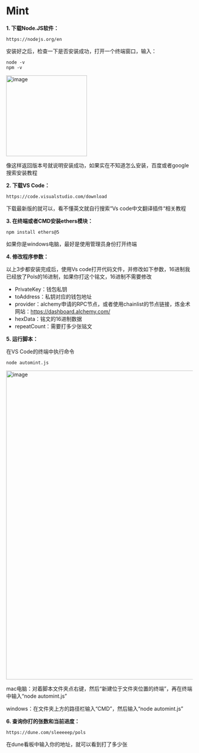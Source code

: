 # Mint

**1. 下载Node.JS软件：**
```
https://nodejs.org/en
```
安装好之后，检查一下是否安装成功，打开一个终端窗口，输入：
```
node -v
npm -v
```
<img width="218" alt="image" src="https://github.com/0xsongsu/autoMint/assets/66813860/2c2d3327-44ef-4f18-a12f-f8831337a41c">

像这样返回版本号就说明安装成功，如果实在不知道怎么安装，百度或者google搜索安装教程


**2. 下载VS Code：**
```
https://code.visualstudio.com/download
```
下载最新版的就可以，看不懂英文就自行搜索“Vs code中文翻译插件“相关教程


**3. 在终端或者CMD安装ethers模块：**
```
npm install ethers@5
```
如果你是windows电脑，最好是使用管理员身份打开终端


**4. 修改程序参数：**

以上3步都安装完成后，使用Vs code打开代码文件，并修改如下参数，16进制我已经放了Pols的16进制，如果你打这个铭文，16进制不需要修改
  - PrivateKey：钱包私钥
  - toAddress：私钥对应的钱包地址
  - provider：alchemy申请的RPC节点，或者使用chainlist的节点链接，炼金术网站：https://dashboard.alchemy.com/
  - hexData：铭文的16进制数据
  - repeatCount：需要打多少张铭文


**5. 运行脚本：**

在VS Code的终端中执行命令
```
node automint.js
```
<img width="833" alt="image" src="https://github.com/0xsongsu/autoMint/assets/66813860/8b55a180-2df4-4d27-beed-237cee19b4a7">

mac电脑：对着脚本文件夹点右键，然后“新建位于文件夹位置的终端”，再在终端中输入“node automint.js”

windows：在文件夹上方的路径栏输入“CMD”，然后输入“node automint.js”


**6. 查询你打的张数和当前进度：**

```
https://dune.com/sleeeeep/pols
```
在dune看板中输入你的地址，就可以看到打了多少张
